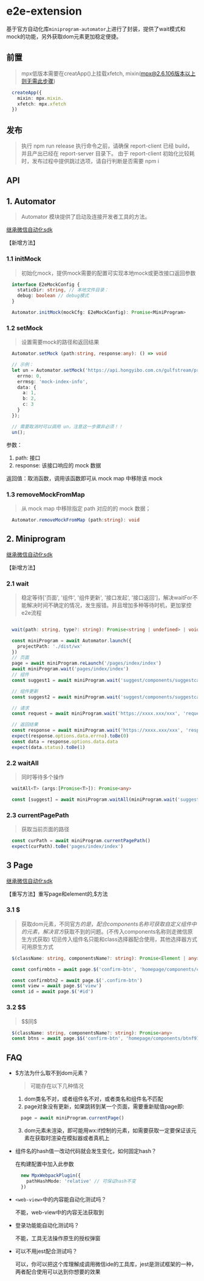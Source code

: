 # e2e-extension

基于官方自动化库`miniprogram-automator`上进行了封装，提供了wait模式和mock的功能，另外获取dom元素更加稳定便捷。

## 前置

> mpx低版本需要在creatApp()上挂载xfetch, mixin(mpx@2.6.106版本以上则无需此步骤)

```ts
  createApp({
    mixin: mpx.mixin.
    xfetch: mpx.xfetch
  })
```
## 发布
> 执行 npm run release
执行命令之前，请确保 report-client 已经 build，并且产出已经在 report-server 目录下。
由于 report-client 初始化比较耗时，发布过程中提供跳过选项，请自行判断是否需要 npm i

## API

## 1. Automator

> Automator 模块提供了启动及连接开发者工具的方法。

[继承微信自动化sdk](https://developers.weixin.qq.com/miniprogram/dev/devtools/auto/automator.html)

【新增方法】
### 1.1 initMock

> 初始化mock，提供mock需要的配置可实现本地mock或更改接口返回参数

```ts
  interface E2eMockConfig {
    staticDir: string, // 本地文件目录：
    debug: boolean // debug模式
  }

  Automator.initMock(mockCfg: E2eMockConfig): Promise<MiniProgram>
```

### 1.2 setMock

> 设置需要mock的路径和返回结果

```ts
  Automator.setMock (path:string, response:any): () => void

  // 示例：
  let un = Automator.setMock('https://api.hongyibo.com.cn/gulfstream/pre-sale/v1/other/pGetIndexInfo', {
    errno: 0,
    errmsg: 'mock-index-info',
    data: {
      a: 1,
      b: 2,
      c: 3
    }
  });

  // 需要取消时可以调用 un，注意这一步骤非必须！！
  un(); 
```

参数：
1. path: 接口
2. response: 该接口响应的 mock 数据

返回值：取消函数，调用该函数即可从 mock map 中移除该 mock

### 1.3 removeMockFromMap

> 从 mock map 中移除指定 path 对应的的 mock 数据；

```ts
  Automator.removeMockFromMap (path:string): void
```

## 2. Miniprogram
[继承微信自动化sdk](https://developers.weixin.qq.com/miniprogram/dev/devtools/auto/miniprogram.html)

【新增方法】
### 2.1 wait

> 稳定等待['页面', '组件', '组件更新', '接口发起', '接口返回']，解决waitFor不能解决时间不确定的情况，发生报错。并且增加多种等待时机，更加掌控e2e流程


```ts

  wait(path: string, type?: string): Promise<string | undefined> | void;

  const miniProgram = await Automator.launch({
    projectPath: './dist/wx'
  })
  // 页面
  page = await miniProgram.reLaunch('/pages/index/index')
  await miniProgram.wait('pages/index/index')
  // 组件
  const suggest1 = await miniProgram.wait('suggest/components/suggestcaafe3e4/suggest', 'component')

  // 组件更新
  const suggest2 = await miniProgram.wait('suggest/components/suggestcaafe3e4/suggest', 'componentUpdate')

  // 请求
  const request = await miniProgram.wait('https://xxxx.xxx/xxx', 'request')

  // 返回结果
  const response = await miniProgram.wait('https://xxxx.xxx/xxx', 'response')
  expect(response.options.data.errno).toBe(0)
  const data = response.options.data.data
  expect(data.status).toBe(1)

```

### 2.2 waitAll

> 同时等待多个操作

```ts
  waitAll<T> (args:[Promise<T>]): Promise<any>

  const [suggest] = await miniProgram.waitAll(miniProgram.wait('suggest/suggestcaafe3e4/suggest'), inputbtn.tap())

```

### 2.3 currentPagePath

> 获取当前页面的路径

```ts
  const curPath = await miniProgram.currentPagePath()
  expect(curPath).toBe('pages/index/index')
```

## 3 Page

[继承微信自动化sdk](https://developers.weixin.qq.com/miniprogram/dev/devtools/auto/page.html)

【重写方法】重写page和element的$,$$方法
### 3.1 $

> 获取dom元素，不同官方$的是，配合components名称可获取自定义组件中的元素，解决官方$获取不到的问题。(不传入components名称则走微信原生方式获取)
> 切忌传入组件名只能和class选择器配合使用，其他选择器方式可用原生方式

```ts
  $(className: string, componentsName?: string): Promise<Element | any>

  const confirmbtn = await page.$('confirm-btn', 'homepage/components/confirmef91faba/confirm')

  const confirmbtn2 = await page.$('.confirm-btn')
  const view = await page.$('view')
  const id = await page.$('#id')
```

### 3.2 $$

> \$\$同$

```ts
  $(className: string, componentsName?: string): Promise<any>
  const btns = await page.$$('confirm-btn', 'homepage/components/btnf91faba/btn')
```

## FAQ

- $方法为什么取不到dom元素？
  > 可能存在以下几种情况
  
  1. dom类名不对，或者组件名不对，或者类名和组件名不匹配
  2. page对象没有更新，如果跳转到某一个页面，需要重新赋值page即:
  ```ts
    page = await miniProgram.currentPage()
  ```
  3. dom元素未渲染，即可能用wx:if控制的元素，如需要获取一定要保证该元素在获取时渲染在模拟器或者真机上

- 组件名的hash值一改动代码就会发生变化，如何固定hash？
  
  在构建配置中加入此参数
  ```ts
    new MpxWebpackPlugin({
      pathHashMode: 'relative' // 可保证hash不变
    })
  ```

- `<web-view>`中的内容能自动化测试吗？

  不能，web-view中的内容无法获取到

- 登录功能能自动化测试吗？

  不能，工具无法操作原生的授权弹窗

- 可以不用jest配合测试吗？

  可以，你可以把这个库理解成调用微信ide的工具库，jest是测试框架的一种，两者配合使用可以达到你想要的效果



